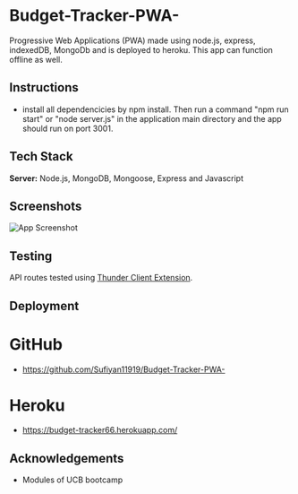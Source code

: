 # Budget-Tracker-PWA-
Progressive Web Applications (PWA) made using node.js, express, indexedDB, MongoDb and is deployed to heroku. This app can function offline as well.


## Instructions 
- install all dependencicies by npm install. Then run a command "npm run start" or "node server.js" in the application main directory and the app should run on port 3001. 






## Tech Stack

**Server:** Node.js, MongoDB, Mongoose, Express and Javascript


## Screenshots

![App Screenshot]()



## Testing
API routes tested using [Thunder Client Extension](https://www.thunderclient.com/).

## Deployment

# GitHub
- https://github.com/Sufiyan11919/Budget-Tracker-PWA-

# Heroku
- https://budget-tracker66.herokuapp.com/

## Acknowledgements
- Modules of UCB bootcamp
